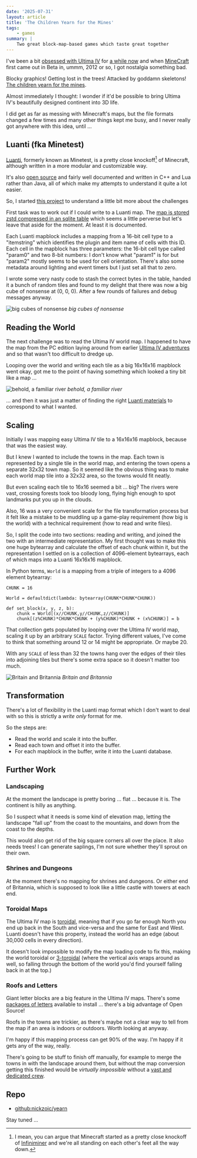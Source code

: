 ```yaml
---
date: '2025-07-31'
layout: article
title: 'The Children Yearn for the Mines'
tags:
    - games
summary: |
    Two great block-map-based games which taste great together
---
```


I've been a bit [obsessed with Ultima IV](../ultima-iv-reflections)
for [a while now](../journey-onward-apple-2-and-me/) and when 
[MineCraft](https://minecraft.net/) first came out in Beta in,
ummm, 2012 or so, I got nostalgia something bad.

Blocky graphics!
Getting lost in the trees!
Attacked by goddamn skeletons!
[The children yearn for the mines](https://knowyourmeme.com/memes/the-children-yearn-for-the-mines).

Almost immediately I thought: I wonder if it'd be possible to 
bring Ultima IV's beautifully designed continent into 3D life.

I did get as far as messing with Minecraft's maps, but the file
formats changed a few times and many other things kept me busy,
and I never really got anywhere with this idea, until ...

## Luanti (fka Minetest)

[Luanti](https://luanti.org/), formerly known as Minetest, is a 
pretty close knockoff[^1] of Minecraft, although written in a more 
modular and customizable way.

[^1]: I mean, you can argue that Minecraft started as a pretty close 
      knockoff of [Infiniminer](https://en.wikipedia.org/wiki/Infiniminer)
      and we're all standing on each other's feet all the way down.

It's also [open source](https://github.com/luanti-org/luanti)
and fairly well documented and written in C++ and Lua rather
than Java, all of which make my attempts to understand it quite a lot
easier.

So, I started [this project](https://github.com/nickzoic/yearn/)
to understand a little bit more about the challenges

First task was to work out if I could write to a Luanti map.
The [map is stored zstd compressed in an sqlite table](https://github.com/luanti-org/luanti/blob/master/doc/world_format.md#mapsqlite-1)
which seems a little perverse but let's leave that aside for the moment.
At least it is documented.

Each Luanti mapblock includes a mapping from a 16-bit cell type
to a "itemstring" which identifies the plugin and item name of
cells with this ID.  Each cell in the mapblock has three parameters:
the 16-bit cell type called "param0" and two 8-bit numbers: I 
don't know what "param1" is for but "param2" mostly seems to be
used for cell orientation.  There's also some metadata around
lighting and event timers but I just set all that to zero.

I wrote some very nasty code to stash the correct bytes in the table, 
handed it a bunch of random tiles and found to my delight that there
was now a big cube of nonsense at (0, 0, 0).  After a few rounds of 
failures and debug messages anyway.

![big cubes of nonsense](img/ss00.png)
*big cubes of nonsense*

## Reading the World

The next challenge was to read the Ultima IV world map.  I happened
to have the map from the PC edition laying around from earlier
[Ultima IV adventures](https://code.zoic.org/ultima/) and so that 
wasn't too difficult to dredge up.

Looping over the world and writing each tile as a big 16x16x16 mapblock
went okay, got me to the point of having something which looked a
tiny bit like a map ...

![behold, a familiar river](img/ss2.png)
*behold, a familiar river*

... and then it was just a matter of finding the right
[Luanti materials](https://wiki.minetest.org/Games/Minetest_Game/Nodes)
to correspond to what I wanted.

## Scaling

Initially I was mapping easy Ultima IV tile to a 16x16x16 mapblock, 
because that was the easiest way.

But I knew I wanted to include the towns in the map.  Each town is 
represented by a single tile in the world map, and entering the town
opens a separate 32x32 town map.  So it seemed like the obvious thing
was to make each world map tile into a 32x32 area, so the towns would
fit neatly.

But even scaling each tile to 16x16 seemed a bit ... big?
The rivers were vast, crossing forests took too bloody long,
flying high enough to spot landmarks put you up in the clouds.

Also, 16 was a very convenient scale for the file transformation
process but it felt like a mistake to be muddling up a game-play
requirement (how big is the world) with a technical requirement
(how to read and write files).

So, I split the code into two sections: reading and writing, and joined
the two with an intermediate representation.
My first thought was to make this one huge bytearray and calculate the
offset of each chunk within it, but the representation I 
settled on is a collection of 4096-element bytearrays, each of which 
maps into a Luanti 16x16x16 mapblock.

In Python terms, `World` is a mapping from a triple of integers
to a 4096 element bytearray:

```
CHUNK = 16

World = defaultdict(lambda: bytearray(CHUNK*CHUNK*CHUNK))

def set_block(x, y, z, b):
    chunk = World[(x//CHUNK,y//CHUNK,z//CHUNK)]
    chunk[(z%CHUNK)*CHUNK*CHUNK + (y%CHUNK)*CHUNK + (x%CHUNK)] = b
```

That collection gets populated by
looping over the Ultima IV world map, scaling it up by an arbitrary
`SCALE` factor.  Trying different values, I've come to think that 
something around 12 or 14 might be appropriate.  Or maybe 20.

With any `SCALE` of less than 32 the towns hang over the edges of their
tiles into adjoining tiles but there's some extra space so it doesn't 
matter too much.

![Britain and Britannia](img/ss14.png)
*Britain and Britannia*

## Transformation

There's a lot of flexibility in the Luanti map format which I don't want
to deal with so this is strictly a *write only* format for me.

So the steps are:

* Read the world and scale it into the buffer.
* Read each town and offset it into the buffer.
* For each mapblock in the buffer, write it into the Luanti database.

## Further Work

### Landscaping

At the moment the landscape is pretty boring ... 
flat ... because it is.
The continent is hilly as anything.

So I suspect what it needs is some kind of elevation map,
letting the landscape "fall up" from the coast to
the mountains, and down from the coast to the depths.

This would also get rid of the big square corners all
over the place.
It also needs trees!
I can generate saplings, I'm not sure whether they'll
sprout on their own.

### Shrines and Dungeons

At the moment there's no mapping for shrines and
dungeons.
Or either end of Britannia, which is supposed to look
like a little castle with towers at each end.

### Toroidal Maps

The Ultima IV map is [toroidal](https://en.wikipedia.org/wiki/Toroidal_graph),
meaning that if you go far enough North you end up back in the South and vice-versa
and the same for East and West.  Luanti doesn't have this property, instead 
the world has an edge (about 30,000 cells in every direction).

It doesn't look impossible to modify the map loading code to fix this, making 
the world toroidal or [3-toroidal](https://en.wikipedia.org/wiki/3-torus) (where
the vertical axis wraps around as well, so falling through the bottom of the
world you'd find yourself falling back in at the top.)

### Roofs and Letters

Giant letter blocks are a big feature in the Ultima IV maps.
There's some
[packages of letters](https://content.luanti.org/packages/?q=letters)
available to install ... there's a big advantage
of Open Source!

Roofs in the towns are trickier, as there's maybe
not a clear way to tell from the map if an area is
indoors or outdoors.
Worth looking at anyway.

I'm happy if this mapping process can get 90% of the
way.
I'm happy if it gets any of the way, really.

There's going to be stuff to finish off manually,
for example to merge the towns in with the landscape
around them, but without the map conversion getting this
finished would be *virtually impossible* without
a [vast and dedicated crew](https://westeroscraft.com/).

## Repo

* [github:nickzoic/yearn](https://github.com/nickzoic/yearn/)

Stay tuned ...
